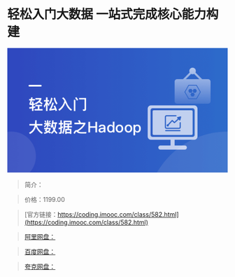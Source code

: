 # 轻松入门大数据 一站式完成核心能力构建

![img](../../assets/62f9aca20969ca5f05400304.png)

> 简介：

> 价格：1199.00

> [官方链接：https://coding.imooc.com/class/582.html](https://coding.imooc.com/class/582.html)

> [阿里网盘：]()

> [百度网盘：]()

> [夸克网盘：]()
